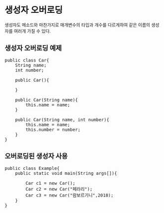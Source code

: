 생성자 오버로딩
============
생성자도 메소드와 마찬가지로 매개변수의 타입과 개수를 다르게하여 같은 이름의
생성자를 여러개 가질 수 있다.

## 생성자 오버로딩 예제
<pre>
public class Car{
    String name;
    int number;
    
    public Car(){
    
    }
    
    public Car(String name){
        this.name = name;
    }
    
    public Car(String name, int number){
        this.name = name;
        this.number = number;
    }
}</pre>

## 오버로딩된 생성자 사용
<pre>
public class Example{
    public static void main(String args[]){
        
        Car c1 = new Car();
        Car c2 = new Car("페라리");
        Car c3 = new Car("람보르기니",2018);
    }
}</pre>